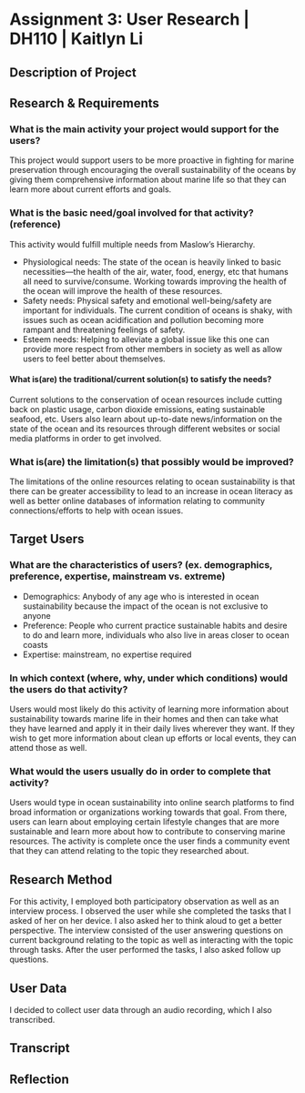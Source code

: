 # Assignment 3: User Research | DH110 | Kaitlyn Li
## Description of Project
## Research & Requirements
### What is the main activity your project would support for the users?
This project would support users to be more proactive in fighting for marine preservation through encouraging the overall sustainability of the oceans by giving them comprehensive information about marine life so that they can learn more about current efforts and goals. 
### What is the basic need/goal involved for that activity? (reference)
This activity would fulfill multiple needs from Maslow’s Hierarchy. 
* Physiological needs: The state of the ocean is heavily linked to basic necessities—the health of the air, water, food, energy, etc that humans all need to survive/consume. Working towards improving the health of the ocean will improve the health of these resources. 
* Safety needs: Physical safety and emotional well-being/safety are important for individuals. The current condition of oceans is shaky, with issues such as ocean acidification and pollution becoming more rampant and threatening feelings of safety. 
* Esteem needs: Helping to alleviate a global issue like this one can provide more respect from other members in society as well as allow users to feel better about themselves. 
#### What is(are) the traditional/current solution(s) to satisfy the needs?
Current solutions to the conservation of ocean resources include cutting back on plastic usage, carbon dioxide emissions, eating sustainable seafood, etc. Users also learn about up-to-date news/information on the state of the ocean and its resources through different websites or social media platforms in order to get involved. 
### What is(are) the limitation(s) that possibly would be improved?
The limitations of the online resources relating to ocean sustainability is that there can be greater accessibility to lead to an increase in ocean literacy as well as better online databases of information relating to community connections/efforts to help with ocean issues. 
## Target Users
### What are the characteristics of users? (ex. demographics, preference, expertise, mainstream vs. extreme) 
* Demographics: Anybody of any age who is interested in ocean sustainability because the impact of the ocean is not exclusive to anyone
* Preference: People who current practice sustainable habits and desire to do and learn more, individuals who also live in areas closer to ocean coasts
* Expertise: mainstream, no expertise required
### In which context (where, why, under which conditions) would the users do that activity? 
Users would most likely do this activity of learning more information about sustainability towards marine life in their homes and then can take what they have learned and apply it in their daily lives wherever they want. If they wish to get more information about clean up efforts or local events, they can attend those as well. 
### What would the users usually do in order to complete that activity? 
Users would type in ocean sustainability into online search platforms to find broad information or organizations working towards that goal. From there, users can learn about employing certain lifestyle changes that are more sustainable and learn more about how to contribute to conserving marine resources. The activity is complete once the user finds a community event that they can attend relating to the topic they researched about.
## Research Method
For this activity, I employed both participatory observation as well as an interview process.
I observed the user while she completed the tasks that I asked of her on her device. I also asked her to think aloud to get a better perspective. 
The interview consisted of the user answering questions on current background relating to the topic as well as interacting with the topic through tasks. After the user performed the tasks, I also asked follow up questions. 
## User Data
I decided to collect user data through an audio recording, which I also transcribed.
## Transcript
## Reflection
